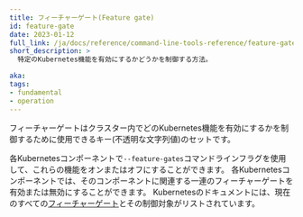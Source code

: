 ```yaml
---
title: フィーチャーゲート(Feature gate)
id: feature-gate
date: 2023-01-12
full_link: /ja/docs/reference/command-line-tools-reference/feature-gates/
short_description: >
  特定のKubernetes機能を有効にするかどうかを制御する方法。

aka: 
tags:
- fundamental
- operation
---
```

フィーチャーゲートはクラスター内でどのKubernetes機能を有効にするかを制御するために使用できるキー(不透明な文字列値)のセットです。

<!--more-->
各Kubernetesコンポーネントで`--feature-gates`コマンドラインフラグを使用して、これらの機能をオンまたはオフにすることができます。
各Kubernetesコンポーネントでは、そのコンポーネントに関連する一連のフィーチャーゲートを有効または無効にすることができます。
Kubernetesのドキュメントには、現在のすべての[フィーチャーゲート](/ja/docs/reference/command-line-tools-reference/feature-gates/)とその制御対象がリストされています。
